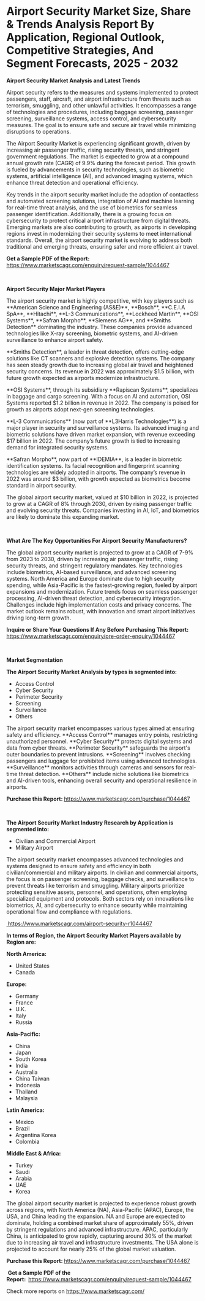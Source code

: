 <p><h1>Airport Security Market Size, Share & Trends Analysis Report By Application, Regional Outlook, Competitive Strategies, And Segment Forecasts, 2025 - 2032</h1></p><p><strong>Airport Security Market Analysis and Latest Trends</strong></p>
<p><p>Airport security refers to the measures and systems implemented to protect passengers, staff, aircraft, and airport infrastructure from threats such as terrorism, smuggling, and other unlawful activities. It encompasses a range of technologies and procedures, including baggage screening, passenger screening, surveillance systems, access control, and cybersecurity measures. The goal is to ensure safe and secure air travel while minimizing disruptions to operations.</p><p>The Airport Security Market is experiencing significant growth, driven by increasing air passenger traffic, rising security threats, and stringent government regulations. The market is expected to grow at a compound annual growth rate (CAGR) of 9.9% during the forecast period. This growth is fueled by advancements in security technologies, such as biometric systems, artificial intelligence (AI), and advanced imaging systems, which enhance threat detection and operational efficiency.</p><p>Key trends in the airport security market include the adoption of contactless and automated screening solutions, integration of AI and machine learning for real-time threat analysis, and the use of biometrics for seamless passenger identification. Additionally, there is a growing focus on cybersecurity to protect critical airport infrastructure from digital threats. Emerging markets are also contributing to growth, as airports in developing regions invest in modernizing their security systems to meet international standards. Overall, the airport security market is evolving to address both traditional and emerging threats, ensuring safer and more efficient air travel.</p></p>
<p><strong>Get a Sample PDF of the Report:&nbsp;</strong> <a href="https://www.marketscagr.com/enquiry/request-sample/1044467?utm_campaign=1836&utm_medium=2&utm_source=Github&utm_content=ia&utm_term=22012025&utm_id=airport-security">https://www.marketscagr.com/enquiry/request-sample/1044467</a></p>
<p>&nbsp;</p>
<p><strong>Airport Security Major Market Players</strong></p>
<p><p>The airport security market is highly competitive, with key players such as **American Science and Engineering (AS&E)**, **Bosch**, **C.E.I.A SpA**, **Hitachi**, **L-3 Communications**, **Lockheed Martin**, **OSI Systems**, **Safran Morpho**, **Siemens AG**, and **Smiths Detection** dominating the industry. These companies provide advanced technologies like X-ray screening, biometric systems, and AI-driven surveillance to enhance airport safety.</p><p>**Smiths Detection**, a leader in threat detection, offers cutting-edge solutions like CT scanners and explosive detection systems. The company has seen steady growth due to increasing global air travel and heightened security concerns. Its revenue in 2022 was approximately $1.5 billion, with future growth expected as airports modernize infrastructure.</p><p>**OSI Systems**, through its subsidiary **Rapiscan Systems**, specializes in baggage and cargo screening. With a focus on AI and automation, OSI Systems reported $1.2 billion in revenue in 2022. The company is poised for growth as airports adopt next-gen screening technologies.</p><p>**L-3 Communications** (now part of **L3Harris Technologies**) is a major player in security and surveillance systems. Its advanced imaging and biometric solutions have driven market expansion, with revenue exceeding $17 billion in 2022. The company’s future growth is tied to increasing demand for integrated security systems.</p><p>**Safran Morpho**, now part of **IDEMIA**, is a leader in biometric identification systems. Its facial recognition and fingerprint scanning technologies are widely adopted in airports. The company’s revenue in 2022 was around $3 billion, with growth expected as biometrics become standard in airport security.</p><p>The global airport security market, valued at $10 billion in 2022, is projected to grow at a CAGR of 8% through 2030, driven by rising passenger traffic and evolving security threats. Companies investing in AI, IoT, and biometrics are likely to dominate this expanding market.</p></p>
<p>&nbsp;</p>
<p><strong>What Are The Key Opportunities For Airport Security Manufacturers?</strong></p>
<p><p>The global airport security market is projected to grow at a CAGR of 7-9% from 2023 to 2030, driven by increasing air passenger traffic, rising security threats, and stringent regulatory mandates. Key technologies include biometrics, AI-based surveillance, and advanced screening systems. North America and Europe dominate due to high security spending, while Asia-Pacific is the fastest-growing region, fueled by airport expansions and modernization. Future trends focus on seamless passenger processing, AI-driven threat detection, and cybersecurity integration. Challenges include high implementation costs and privacy concerns. The market outlook remains robust, with innovation and smart airport initiatives driving long-term growth.</p></p>
<p><strong>Inquire or Share Your Questions If Any Before Purchasing This Report:</strong> <a href="https://www.marketscagr.com/enquiry/pre-order-enquiry/1044467?utm_campaign=1836&utm_medium=2&utm_source=Github&utm_content=ia&utm_term=22012025&utm_id=airport-security">https://www.marketscagr.com/enquiry/pre-order-enquiry/1044467</a></p>
<p>&nbsp;</p>
<p><strong>Market Segmentation</strong></p>
<p><strong>The Airport Security Market Analysis by types is segmented into:</strong></p>
<p><ul><li>Access Control</li><li>Cyber Security</li><li>Perimeter Security</li><li>Screening</li><li>Surveillance</li><li>Others</li></ul></p>
<p><p>The airport security market encompasses various types aimed at ensuring safety and efficiency. **Access Control** manages entry points, restricting unauthorized personnel. **Cyber Security** protects digital systems and data from cyber threats. **Perimeter Security** safeguards the airport's outer boundaries to prevent intrusions. **Screening** involves checking passengers and luggage for prohibited items using advanced technologies. **Surveillance** monitors activities through cameras and sensors for real-time threat detection. **Others** include niche solutions like biometrics and AI-driven tools, enhancing overall security and operational resilience in airports.</p></p>
<p><strong>Purchase this Report:&nbsp;</strong><a href="https://www.marketscagr.com/purchase/1044467?utm_campaign=1836&utm_medium=2&utm_source=Github&utm_content=ia&utm_term=22012025&utm_id=airport-security">https://www.marketscagr.com/purchase/1044467</a></p>
<p>&nbsp;</p>
<p><strong>The Airport Security Market Industry Research by Application is segmented into:</strong></p>
<p><ul><li>Civilian and Commercial Airport</li><li>Military Airport</li></ul></p>
<p><p>The airport security market encompasses advanced technologies and systems designed to ensure safety and efficiency in both civilian/commercial and military airports. In civilian and commercial airports, the focus is on passenger screening, baggage checks, and surveillance to prevent threats like terrorism and smuggling. Military airports prioritize protecting sensitive assets, personnel, and operations, often employing specialized equipment and protocols. Both sectors rely on innovations like biometrics, AI, and cybersecurity to enhance security while maintaining operational flow and compliance with regulations.</p></p>
<p><a href="https://www.marketscagr.com/airport-security-r1044467?utm_campaign=1836&utm_medium=2&utm_source=Github&utm_content=ia&utm_term=22012025&utm_id=airport-security">&nbsp;https://www.marketscagr.com/airport-security-r1044467</a></p>
<p><strong>In terms of Region, the Airport Security Market Players available by Region are:</strong></p>
<p>
    <p> <strong> North America: </strong>
        <ul>
            <li>United States</li>
            <li>Canada</li>
        </ul>
        </p> 
    <p> <strong> Europe: </strong>
        <ul>
            <li>Germany</li>
            <li>France</li>
            <li>U.K.</li>
            <li>Italy</li>
            <li>Russia</li>
        </ul>
        </p> 
    <p> <strong> Asia-Pacific: </strong>
        <ul>
            <li>China</li>
            <li>Japan</li>
            <li>South Korea</li>
            <li>India</li>
            <li>Australia</li>
            <li>China Taiwan</li>
            <li>Indonesia</li>
            <li>Thailand</li>
            <li>Malaysia</li>
        </ul>
        </p> 
    <p> <strong> Latin America: </strong>
        <ul>
            <li>Mexico</li>
            <li>Brazil</li>
            <li>Argentina Korea</li>
            <li>Colombia</li>
        </ul>
        </p> 
    <p> <strong> Middle East & Africa: </strong>
        <ul>
            <li>Turkey</li>
            <li>Saudi</li>
            <li>Arabia</li>
            <li>UAE</li>
            <li>Korea</li>
        </ul>
    </p>
    </p>
<p><p>The global airport security market is projected to experience robust growth across regions, with North America (NA), Asia-Pacific (APAC), Europe, the USA, and China leading the expansion. NA and Europe are expected to dominate, holding a combined market share of approximately 55%, driven by stringent regulations and advanced infrastructure. APAC, particularly China, is anticipated to grow rapidly, capturing around 30% of the market due to increasing air travel and infrastructure investments. The USA alone is projected to account for nearly 25% of the global market valuation.</p></p>
<p><strong>Purchase this Report: </strong><a href="https://www.marketscagr.com/purchase/1044467?utm_campaign=1836&utm_medium=2&utm_source=Github&utm_content=ia&utm_term=22012025&utm_id=airport-security">https://www.marketscagr.com/purchase/1044467</a></p>
<p>&nbsp;<strong>Get a Sample PDF of the Report:&nbsp;&nbsp;</strong><a href="https://www.marketscagr.com/enquiry/request-sample/1044467?utm_campaign=1836&utm_medium=2&utm_source=Github&utm_content=ia&utm_term=22012025&utm_id=airport-security">https://www.marketscagr.com/enquiry/request-sample/1044467</a></p>
<p><strong></strong></p>
<p>Check more reports on <a href="https://www.marketscagr.com/?utm_campaign=1836&utm_medium=2&utm_source=Github&utm_content=ia&utm_term=22012025&utm_id=airport-security">https://www.marketscagr.com/</a></p>